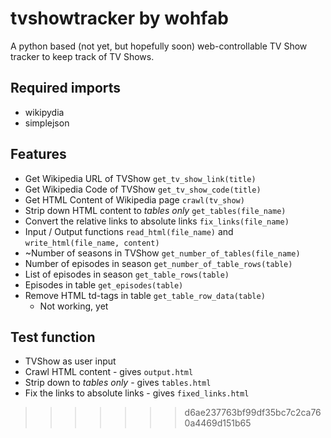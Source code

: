 
# tvshowtracker by wohfab
A python based (not yet, but hopefully soon) web-controllable TV Show tracker to keep track of TV Shows. 

## Required imports

- wikipydia
- simplejson

## Features

- Get Wikipedia URL of TVShow  `get_tv_show_link(title)`
- Get Wikipedia Code of TVShow `get_tv_show_code(title)`
- Get HTML Content of Wikipedia page `crawl(tv_show)`
- Strip down HTML content to *tables only* `get_tables(file_name)`
- Convert the relative links to absolute links `fix_links(file_name)`
- Input / Output functions `read_html(file_name)` and `write_html(file_name, content)`
- ~Number of seasons in TVShow `get_number_of_tables(file_name)` 
- Number of episodes in season `get_number_of_table_rows(table)`
- List of episodes in season `get_table_rows(table)`
- Episodes in table `get_episodes(table)`
- Remove HTML td-tags in table `get_table_row_data(table)`
  - Not working, yet

## Test function

- TVShow as user input
- Crawl HTML content - gives `output.html`
- Strip down to *tables only* - gives `tables.html`
- Fix the links to absolute links - gives `fixed_links.html`
>>>>>>> d6ae237763bf99df35bc7c2ca760a4469d151b65
